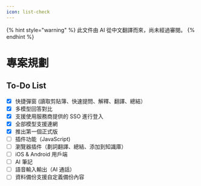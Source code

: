 ```yaml
---
icon: list-check
---
```


{% hint style="warning" %}
此文件由 AI 從中文翻譯而來，尚未經過審閱。
{% endhint %}

# 專案規劃

## To-Do List

* [x] 快捷彈窗 (讀取剪貼簿、快速提問、解釋、翻譯、總結）
* [x] 多模型回答對比
* [x] 支援使用服務商提供的 SSO 進行登入
* [x] 全部模型支援連網
* [x] 推出第一個正式版
* [ ] 插件功能（JavaScript)
* [ ] 瀏覽器插件（劃詞翻譯、總結、添加到知識庫）
* [ ] iOS & Android 用戶端
* [ ] AI 筆記
* [ ] 語音輸入輸出（AI 通話）
* [ ] 資料備份支援自定義備份內容